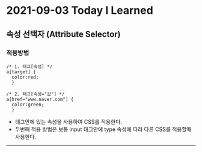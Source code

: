 # 2021-09-03 Today I Learned

## 속성 선택자 (Attribute Selector)
### 적용방법   
~~~
/* 1. 태그[속성] */
a[target] {
  color:red;
  }
  
/* 2. 태그[속성="값"] */
a[href="www.naver.com"] {
  color:green;
  }
~~~
* 태그안에 있는 속성을 사용하여 CSS를 적용한다.
* 두번째 적용 방법은 보통 input 태그안에 type 속성에 따라 다른 CSS를 적용할때 사용한다.
***

## 
